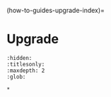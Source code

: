 (how-to-guides-upgrade-index)=
# Upgrade

```{toctree}
:hidden:
:titlesonly:
:maxdepth: 2
:glob:

*
